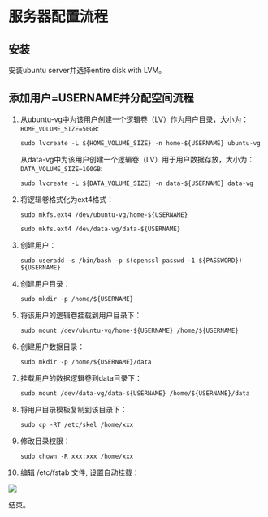 # 服务器配置流程

## 安装

安装ubuntu server并选择entire disk with LVM。


## 添加用户=USERNAME并分配空间流程

1. 从ubuntu-vg中为该用户创建一个逻辑卷（LV）作为用户目录，大小为：```HOME_VOLUME_SIZE=50GB```:

   ```sudo lvcreate -L ${HOME_VOLUME_SIZE} -n home-${USERNAME} ubuntu-vg```

   从data-vg中为该用户创建一个逻辑卷（LV）用于用户数据存放，大小为：```DATA_VOLUME_SIZE=100GB```:

   ```sudo lvcreate -L ${DATA_VOLUME_SIZE} -n data-${USERNAME} data-vg```

2. 将逻辑卷格式化为ext4格式：

   ```sudo mkfs.ext4 /dev/ubuntu-vg/home-${USERNAME}```

   ```sudo mkfs.ext4 /dev/data-vg/data-${USERNAME}```

3. 创建用户：
   
   ```sudo useradd -s /bin/bash -p $(openssl passwd -1 ${PASSWORD}) ${USERNAME}```

4. 创建用户目录：

   ```sudo mkdir -p /home/${USERNAME}```

5. 将该用户的逻辑卷挂载到用户目录下：

   ```sudo mount /dev/ubuntu-vg/home-${USERNAME} /home/${USERNAME}```

6. 创建用户数据目录：

   ```sudo mkdir -p /home/${USERNAME}/data```

7. 挂载用户的数据逻辑卷到data目录下：

   ```sudo mount /dev/data-vg/data-${USERNAME} /home/${USERNAME}/data```

9.  将用户目录模板复制到该目录下：

    ```sudo cp -RT /etc/skel /home/xxx```

9. 修改目录权限：

    ```sudo chown -R xxx:xxx /home/xxx```

10. 编辑 /etc/fstab 文件, 设置自动挂载：

   ![](fstab.png)

结束。
